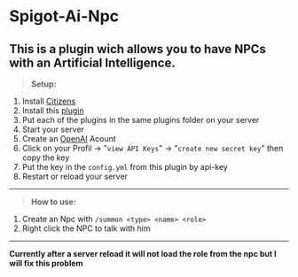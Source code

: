 # Spigot-Ai-Npc

This is a plugin wich allows you to have NPCs with an Artificial Intelligence.
---------------------------------------------------------------------------------------------------------------
>**Setup:**
   1. Install [Citizens](https://ci.citizensnpcs.co/job/Citizens2/lastSuccessfulBuild/) 
   2. Install this [plugin](https://github.com/RexFracht868454/Spigot-Ai-Npc/actions)
   3. Put each of the plugins in the same plugins folder on your server 
   4. Start your server 
   5. Create an [OpenAI](https://platform.openai.com/docs/introduction) Acount
   6. Click on your Profil -> "`view API Keys`" -> "`create new secret key`" then copy the key
   7. Put the key in the `config.yml` from this plugin by api-key
   8. Restart or reload your server
---------------------------------------------------------------------------------------------------------------
>**How to use:**
   1. Create an Npc with `/summon <type> <name> <role>`
   2. Right click the NPC to talk with him
---------------------------------------------------------------------------------------------------------------
**Currently after a server reload it will not load the role from the npc but I will fix this problem**
